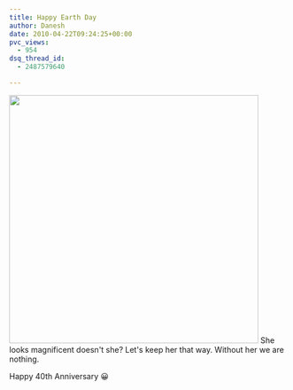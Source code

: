 ```yaml
---
title: Happy Earth Day
author: Danesh
date: 2010-04-22T09:24:25+00:00
pvc_views:
  - 954
dsq_thread_id:
  - 2487579640

---
```

<img loading="lazy" class="alignnone size-medium wp-image-2064" title="as17-148-22727" src="/wp-content/uploads/2010/04/as17-148-22727-450x448.jpg" alt="" width="450" height="448" srcset="/wp-content/uploads/2010/04/as17-148-22727-450x448.jpg 450w, /wp-content/uploads/2010/04/as17-148-22727-150x150.jpg 150w, /wp-content/uploads/2010/04/as17-148-22727-1024x1020.jpg 1024w, /wp-content/uploads/2010/04/as17-148-22727.jpg 2048w" sizes="(max-width: 450px) 100vw, 450px" />  
She looks magnificent doesn't she? Let's keep her that way. Without her we are nothing.

Happy 40th Anniversary 😀